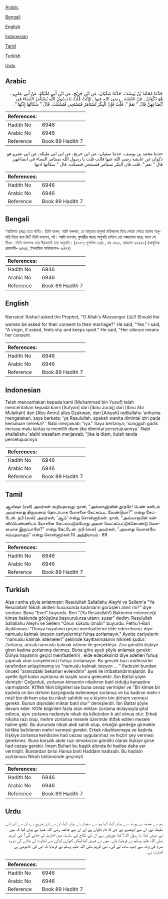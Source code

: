 [Arabic](#arabic)

[Bengali](#bengali)

[English](#english)

[Indonesian](#indonesian)

[Tamil](#tamil)

[Turkish](#turkish)

[Urdu](#urdu)

## Arabic


<div dir="rtl" lang="ar" style={{fontSize:'larger',backgroundColor:'#f8f9fa',padding:20}}>
حَدَّثَنَا مُحَمَّدُ بْنُ يُوسُفَ، حَدَّثَنَا سُفْيَانُ، عَنِ ابْنِ جُرَيْجٍ، عَنِ ابْنِ أَبِي مُلَيْكَةَ، عَنْ أَبِي عَمْرٍو ـ هُوَ ذَكْوَانُ ـ عَنْ عَائِشَةَ ـ رضى الله عنها ـ قَالَتْ قُلْتُ يَا رَسُولَ اللَّهِ يُسْتَأْمَرُ النِّسَاءُ فِي أَبْضَاعِهِنَّ قَالَ ‏"‏ نَعَمْ ‏"‏‏.‏ قُلْتُ فَإِنَّ الْبِكْرَ تُسْتَأْمَرُ فَتَسْتَحِي فَتَسْكُتُ‏.‏ قَالَ ‏"‏ سُكَاتُهَا إِذْنُهَا ‏"‏‏.‏
</div>
<div style={{backgroundColor:'#f8f9fa',padding:20, marginBottom: 10}}><table> <thead> <tr> <th>References:</th> <th></th> </tr> </thead> <tbody><tr><td>Hadith No</td><td>6946</td></tr><tr><td>Arabic No</td><td>6946</td></tr><tr><td>Reference</td><td>Book 89 Hadith 7</td></tr></tbody></table></div>


<div dir="rtl" lang="ar" style={{fontSize:'larger',backgroundColor:'#f8f9fa',padding:20}}>
حدثنا محمد بن يوسف، حدثنا سفيان، عن ابن جريج، عن ابن ابي مليكة، عن ابي عمرو هو ذكوان عن عايشة رضى الله عنها قالت قلت يا رسول الله يستامر النساء في ابضاعهن قال " نعم ". قلت فان البكر تستامر فتستحي فتسكت. قال " سكاتها اذنها
</div>
<div style={{backgroundColor:'#f8f9fa',padding:20, marginBottom: 10}}><table> <thead> <tr> <th>References:</th> <th></th> </tr> </thead> <tbody><tr><td>Hadith No</td><td>6946</td></tr><tr><td>Arabic No</td><td>6946</td></tr><tr><td>Reference</td><td>Book 89 Hadith 7</td></tr></tbody></table></div>

## Bengali


<div dir="ltr" lang="bn" style={{fontSize:'larger',backgroundColor:'#f8f9fa',padding:20}}>
‘আয়িশাহ (রাঃ) হতে বর্ণিত। তিনি বলেন, আমি বললাম, হে আল্লাহর রাসুল! মহিলাদের বিয়ে দেয়ার ক্ষেত্রে তাদের অনুমতি নিতে হবে কি? তিনি বললেন, হ্যাঁ। আমি বললাম, কুমারীর কাছে অনুমতি চাইলে তো লজ্জাবোধ করে; ফলে সে নীরব। তিনি বললেনঃ তার নীরবতাই তার অনুমতি। [৫১৩৭; মুসলিম ১৬/৮, হাঃ ১৪২০, আহমাদ ২৪২৪০] (আধুনিক প্রকাশনী- ৬৪৬৪, ইসলামিক ফাউন্ডেশন- ৬৪৭৭)
</div>
<div style={{backgroundColor:'#f8f9fa',padding:20, marginBottom: 10}}><table> <thead> <tr> <th>References:</th> <th></th> </tr> </thead> <tbody><tr><td>Hadith No</td><td>6946</td></tr><tr><td>Arabic No</td><td>6946</td></tr><tr><td>Reference</td><td>Book 89 Hadith 7</td></tr></tbody></table></div>

## English


<div dir="ltr" lang="en" style={{fontSize:'larger',backgroundColor:'#f8f9fa',padding:20}}>
Narrated 'Aisha:I asked the Prophet, "O Allah's Messenger (ﷺ)! Should the women be asked for their consent to their marriage?" He said, "Yes." I said, "A virgin, if asked, feels shy and keeps quiet." He said, "Her silence means her consent
</div>
<div style={{backgroundColor:'#f8f9fa',padding:20, marginBottom: 10}}><table> <thead> <tr> <th>References:</th> <th></th> </tr> </thead> <tbody><tr><td>Hadith No</td><td>6946</td></tr><tr><td>Arabic No</td><td>6946</td></tr><tr><td>Reference</td><td>Book 89 Hadith 7</td></tr></tbody></table></div>

## Indonesian


<div dir="ltr" lang="id" style={{fontSize:'larger',backgroundColor:'#f8f9fa',padding:20}}>
Telah menceritakan kepada kami [Muhammad bin Yusuf] telah menceritakan kepada kami [Sufyan] dari [Ibnu Juraij] dari [Ibnu Abi Mulaikah] dari [Abu Amru] alias Dzakwan, dari [Aisyah] radliallahu 'anhuma mengatakan, saya berkata; 'ya Rasulullah, apakah wanita dimintai izin pada kemaluan mereka? ' Nabi menjawab: "iya." Saya bertanya; 'sungguh gadis merasa malu lantas ia memilih diam jika dimintai persetujuannya.' Nabi shallallahu 'alaihi wasallam menjawab; "jika ia diam, itulah tanda persetujuannya
</div>
<div style={{backgroundColor:'#f8f9fa',padding:20, marginBottom: 10}}><table> <thead> <tr> <th>References:</th> <th></th> </tr> </thead> <tbody><tr><td>Hadith No</td><td>6946</td></tr><tr><td>Arabic No</td><td>6946</td></tr><tr><td>Reference</td><td>Book 89 Hadith 7</td></tr></tbody></table></div>

## Tamil


<div dir="ltr" lang="ta" style={{fontSize:'larger',backgroundColor:'#f8f9fa',padding:20}}>
ஆயிஷா (ரலி) அவர்கள் கூறியதாவது: நான், “அல்லாஹ்வின் தூதரே! பெண் களிடம் அவர்களது திருமணம் தொடர்பாக யோசனை கேட்கப்பட வேண்டுமா?” என்று கேட்டேன். நபி (ஸல்) அவர்கள், ‘ஆம்’ என்று சொன்னார்கள். நான், “அவ்வாறாயின் கன்னிப்பெண்ணிடம் யோசனை கேட்கப்படும்போது அவள் வெட்கப்பட்டுக்கொண்டு மௌனமாக இருப்பாளே?” என்று கேட்டேன். நபி (ஸல்) அவர்கள், “அவளது மௌனமே சம்மதமாகும்” என்று சொன்னார்கள்.10 அத்தியாயம் : 89
</div>
<div style={{backgroundColor:'#f8f9fa',padding:20, marginBottom: 10}}><table> <thead> <tr> <th>References:</th> <th></th> </tr> </thead> <tbody><tr><td>Hadith No</td><td>6946</td></tr><tr><td>Arabic No</td><td>6946</td></tr><tr><td>Reference</td><td>Book 89 Hadith 7</td></tr></tbody></table></div>

## Turkish


<div dir="ltr" lang="tr" style={{fontSize:'larger',backgroundColor:'#f8f9fa',padding:20}}>
Aişe r.anha şöyle anlatmıştır: Resulullah Sallallahu Aleyhi ve Sellem'e "Ya Resulallah! Nikah akitleri hususunda kadınların görüşleri alınır mı?" diye sordum. Bana "Evet" buyurdu. Ben "(Ya Resulallah!) Bakirenin evleneceği kimse hakkında görüşüne başvurulursa utanır, susar" dedim. Resulullah Sallallahu Aleyhi ve Sellem "Onun sükutu iznidir" buyurdu. Fethu'l-Bari Açıklaması: "Dünya hayatının geçici menfaatlerini elde edeceksiniz diye namuslu kalmak isteyen cariyelerinizi fuhşa zorlamayın." Ayette cariyelerin "namuslu kalmak istemeleri" şeklinde kayıtlanmasının hikmeti şudur: Zorlama, ancak namuslu kalmak isteme ile gerçekleşir. Zira gönüllü ilişkiye giren kadına zorlanmış denmez. Buna göre ayeti şöyle anlamak gerekir: Dünya hayatının geçici menfaatlerini . elde edeceksiniz diye adetleri fuhuş yapmak olan cariyelerinizi fuhşa zorlamayın. Bu gerçek bazı müfessirler tarafından anlaşılmamış ve "namuslu kalmak isteyen ... " ifadesini bundan önceki "aranızdaki bekarları evlendirin" ayeti ile irtibatlandırmışlardır. Bu ayetle ilgili kalan açıklama iki başlık sonra gelecektir. İbn Battal şöyle demiştir: Çoğunluk, zorlanan kimsenin nikahının batıl olduğu kanaatine varmışlardır. Kt1feli fıkıh bilginleri ise buna cevaz vermişler ve "Bir kimse bir kadınla on bin dirhem karşılığında evlenmeye zorlansa ve bu kadının mehr-i misli bin dirhem olsa bu nikah sahihtir ve o kişinin bin dirhem vermesi gerekir. Bunun dışındaki miktar batıl olur" demişlerdir. İbn Battal şöyle devam eder: KOfe bilginleri fazla olan miktarı zorlama dolayısıyla iptal edince, aynı zorlama nedeniyle nikah da kökünden b atıl olmuş olur. Erkek nikaha razı olup, mehre zorlansa mesele üzerinde ittifak edilen mesele haline gelir. Bu durumda nikah akdi sahih olup, erkeğin gerdeğe girmekle birlikte belirlenen mehri vermesi gerekir. Erkek nikahlanmaya ve kadınla ilişkiye zorlansa kendisine had cezası uygulanmaz ve hiçbir şey vermesi gerekmez. Buna karşılık akde razı olmaksızın gönüllü olarak ilişkiye girse had cezası gerekir. İmam Buhari bu başlık altında iki hadise daha yer vermiştir. Bunlardan birisi Hansa binti Haddam hadisidir. Bu hadisin açıklaması Nikah bölümünde geçmişti
</div>
<div style={{backgroundColor:'#f8f9fa',padding:20, marginBottom: 10}}><table> <thead> <tr> <th>References:</th> <th></th> </tr> </thead> <tbody><tr><td>Hadith No</td><td>6946</td></tr><tr><td>Arabic No</td><td>6946</td></tr><tr><td>Reference</td><td>Book 89 Hadith 7</td></tr></tbody></table></div>

## Urdu


<div dir="rtl" lang="ur" style={{fontSize:'larger',backgroundColor:'#f8f9fa',padding:20}}>
ہم سے محمد بن یوسف نے بیان کیا، کہا ہم سے سفیان نے بیان کیا، ان سے ابن جریج نے، ان سے ابن ابی ملیکہ نے، ان سے ابوعمرو نے جن کا نام ذکوان ہے اور ان سے عائشہ رضی اللہ عنہا نے بیان کیا کہ میں نے عرض کیا: یا رسول اللہ! کیا عورتوں سے ان کے نکاح کے سلسلہ میں اجازت لی جائے گی؟ نبی کریم صلی اللہ علیہ وسلم نے فرمایا، ہاں۔ میں نے عرض کیا لیکن کنواری لڑکی سے اجازت لی جائے گی تو وہ شرم کی وجہ سے چپ سادھ لے گی۔ نبی کریم صلی اللہ علیہ وسلم نے فرمایا کہ اس کی خاموشی ہی اجازت ہے۔
</div>
<div style={{backgroundColor:'#f8f9fa',padding:20, marginBottom: 10}}><table> <thead> <tr> <th>References:</th> <th></th> </tr> </thead> <tbody><tr><td>Hadith No</td><td>6946</td></tr><tr><td>Arabic No</td><td>6946</td></tr><tr><td>Reference</td><td>Book 89 Hadith 7</td></tr></tbody></table></div>